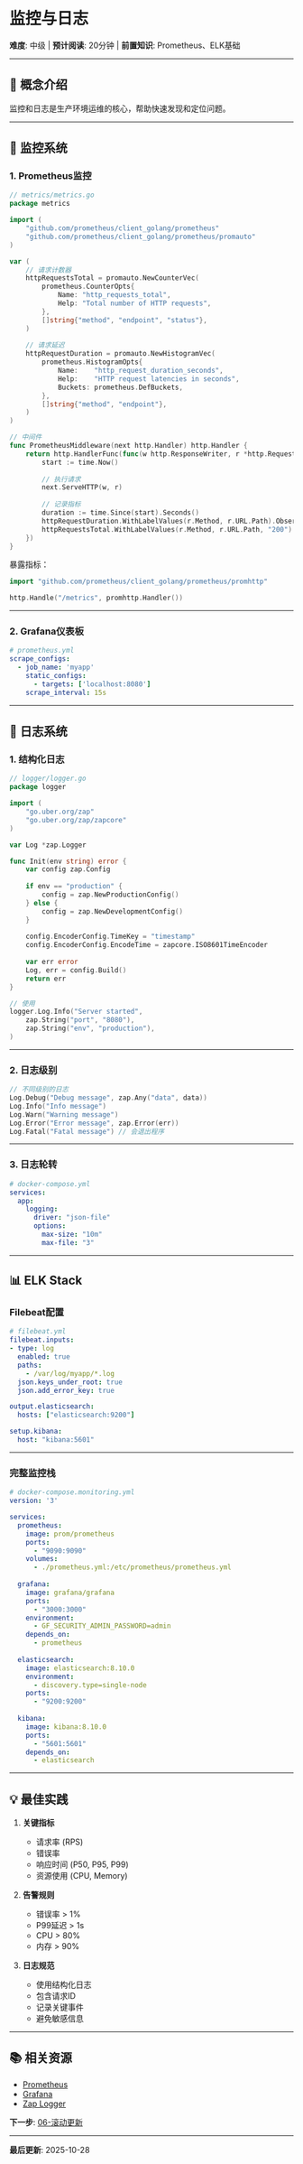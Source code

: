 # 监控与日志

**难度**: 中级 | **预计阅读**: 20分钟 | **前置知识**: Prometheus、ELK基础

---

## 📖 概念介绍

监控和日志是生产环境运维的核心，帮助快速发现和定位问题。

---

## 🎯 监控系统

### 1. Prometheus监控

```go
// metrics/metrics.go
package metrics

import (
    "github.com/prometheus/client_golang/prometheus"
    "github.com/prometheus/client_golang/prometheus/promauto"
)

var (
    // 请求计数器
    httpRequestsTotal = promauto.NewCounterVec(
        prometheus.CounterOpts{
            Name: "http_requests_total",
            Help: "Total number of HTTP requests",
        },
        []string{"method", "endpoint", "status"},
    )
    
    // 请求延迟
    httpRequestDuration = promauto.NewHistogramVec(
        prometheus.HistogramOpts{
            Name:    "http_request_duration_seconds",
            Help:    "HTTP request latencies in seconds",
            Buckets: prometheus.DefBuckets,
        },
        []string{"method", "endpoint"},
    )
)

// 中间件
func PrometheusMiddleware(next http.Handler) http.Handler {
    return http.HandlerFunc(func(w http.ResponseWriter, r *http.Request) {
        start := time.Now()
        
        // 执行请求
        next.ServeHTTP(w, r)
        
        // 记录指标
        duration := time.Since(start).Seconds()
        httpRequestDuration.WithLabelValues(r.Method, r.URL.Path).Observe(duration)
        httpRequestsTotal.WithLabelValues(r.Method, r.URL.Path, "200").Inc()
    })
}
```

暴露指标：
```go
import "github.com/prometheus/client_golang/prometheus/promhttp"

http.Handle("/metrics", promhttp.Handler())
```

---

### 2. Grafana仪表板

```yaml
# prometheus.yml
scrape_configs:
  - job_name: 'myapp'
    static_configs:
      - targets: ['localhost:8080']
    scrape_interval: 15s
```

---

## 📝 日志系统

### 1. 结构化日志

```go
// logger/logger.go
package logger

import (
    "go.uber.org/zap"
    "go.uber.org/zap/zapcore"
)

var Log *zap.Logger

func Init(env string) error {
    var config zap.Config
    
    if env == "production" {
        config = zap.NewProductionConfig()
    } else {
        config = zap.NewDevelopmentConfig()
    }
    
    config.EncoderConfig.TimeKey = "timestamp"
    config.EncoderConfig.EncodeTime = zapcore.ISO8601TimeEncoder
    
    var err error
    Log, err = config.Build()
    return err
}

// 使用
logger.Log.Info("Server started",
    zap.String("port", "8080"),
    zap.String("env", "production"),
)
```

---

### 2. 日志级别

```go
// 不同级别的日志
Log.Debug("Debug message", zap.Any("data", data))
Log.Info("Info message")
Log.Warn("Warning message")
Log.Error("Error message", zap.Error(err))
Log.Fatal("Fatal message") // 会退出程序
```

---

### 3. 日志轮转

```yaml
# docker-compose.yml
services:
  app:
    logging:
      driver: "json-file"
      options:
        max-size: "10m"
        max-file: "3"
```

---

## 📊 ELK Stack

### Filebeat配置

```yaml
# filebeat.yml
filebeat.inputs:
- type: log
  enabled: true
  paths:
    - /var/log/myapp/*.log
  json.keys_under_root: true
  json.add_error_key: true

output.elasticsearch:
  hosts: ["elasticsearch:9200"]

setup.kibana:
  host: "kibana:5601"
```

---

### 完整监控栈

```yaml
# docker-compose.monitoring.yml
version: '3'

services:
  prometheus:
    image: prom/prometheus
    ports:
      - "9090:9090"
    volumes:
      - ./prometheus.yml:/etc/prometheus/prometheus.yml
  
  grafana:
    image: grafana/grafana
    ports:
      - "3000:3000"
    environment:
      - GF_SECURITY_ADMIN_PASSWORD=admin
    depends_on:
      - prometheus
  
  elasticsearch:
    image: elasticsearch:8.10.0
    environment:
      - discovery.type=single-node
    ports:
      - "9200:9200"
  
  kibana:
    image: kibana:8.10.0
    ports:
      - "5601:5601"
    depends_on:
      - elasticsearch
```

---

## 💡 最佳实践

1. **关键指标**
   - 请求率 (RPS)
   - 错误率
   - 响应时间 (P50, P95, P99)
   - 资源使用 (CPU, Memory)

2. **告警规则**
   - 错误率 > 1%
   - P99延迟 > 1s
   - CPU > 80%
   - 内存 > 90%

3. **日志规范**
   - 使用结构化日志
   - 包含请求ID
   - 记录关键事件
   - 避免敏感信息

---

## 📚 相关资源

- [Prometheus](https://prometheus.io/)
- [Grafana](https://grafana.com/)
- [Zap Logger](https://github.com/uber-go/zap)

**下一步**: [06-滚动更新](./06-滚动更新.md)

---

**最后更新**: 2025-10-28

